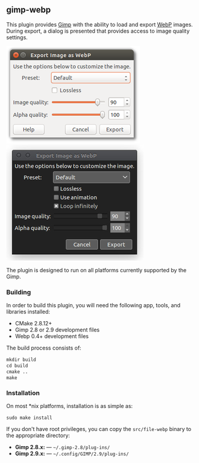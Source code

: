 ## gimp-webp

This plugin provides [Gimp](https://www.gimp.org/) with the ability to load and export [WebP](https://developers.google.com/speed/webp/) images. During export, a dialog is presented that provides access to image quality settings.

![Gimp 2.8.x Export Dialog](images/gimp-2.8.x.png)
![Gimp 2.9.x Export Dialog](images/gimp-2.9.x.jpg)

The plugin is designed to run on all platforms currently supported by the Gimp.

### Building

In order to build this plugin, you will need the following app, tools, and libraries installed:

 - CMake 2.8.12+
 - Gimp 2.8 or 2.9 development files
 - Webp 0.4+ development files

The build process consists of:

    mkdir build
    cd build
    cmake ..
    make

### Installation

On most *nix platforms, installation is as simple as:

    sudo make install

If you don't have root privileges, you can copy the `src/file-webp` binary to the appropriate directory:

- **Gimp 2.8.x:** &mdash; `~/.gimp-2.8/plug-ins/`
- **Gimp 2.9.x:** &mdash; `~/.config/GIMP/2.9/plug-ins/`
